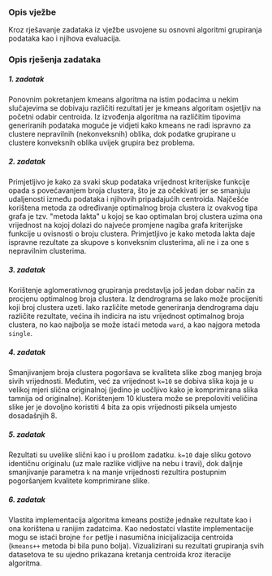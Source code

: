 
### Opis vježbe
Kroz rješavanje zadataka iz vježbe usvojene su osnovni algoritmi grupiranja podataka kao i njihova evaluacija.
### Opis rješenja zadataka
##### 1. zadatak
Ponovnim pokretanjem kmeans algoritma na istim podacima u nekim slučajevima se dobivaju različiti rezultati jer je kmeans algoritam osjetljiv na početni odabir centroida. Iz izvođenja algoritma na različitim tipovima generiranih podataka moguće je vidjeti kako kmeans ne radi ispravno za clustere nepravilnih (nekonveksnih) oblika, dok podatke grupirane u clustere konveksnih oblika uvijek grupira bez problema.
##### 2. zadatak
Primjetljivo je kako za svaki skup podataka vrijednost kriterijske funkcije opada s povećavanjem broja clustera, što je za očekivati jer se smanjuju udaljenosti između podataka i njihovih pripadajućih centroida. Najčešće korištena metoda za određivanje optimalnog broja clustera iz ovakvog tipa grafa je tzv. "metoda lakta" u kojoj se kao optimalan broj clustera uzima ona vrijednost na kojoj dolazi do najveće promjene nagiba grafa kriterijske funkcije u ovisnosti o broju clustera. Primjetljivo je kako metoda lakta daje ispravne rezultate za skupove s konveksnim clusterima, ali ne i za one s nepravilnim clusterima.
##### 3. zadatak
Korištenje aglomerativnog grupiranja predstavlja još jedan dobar način za procjenu optimalnog broja clustera. Iz dendrograma se lako može procijeniti koji broj clustera uzeti. Iako različite metode generiranja dendrograma daju različite rezultate, većina ih indicira na istu vrijednost optimalnog broja clustera, no kao najbolja se može istaći metoda `ward`, a kao najgora metoda `single`.
##### 4. zadatak
Smanjivanjem broja clustera pogoršava se kvaliteta slike zbog manjeg broja sivih vrijednosti. Međutim, već za vrijednost `k=10` se dobiva slika koja je u velikoj mjeri slična originalnoj (jedino je uočljivo kako je komprimirana slika tamnija od originalne). Korištenjem 10 klustera može se prepoloviti veličina slike jer je dovoljno koristiti 4 bita za opis vrijednosti piksela umjesto dosadašnjih 8.
##### 5. zadatak
Rezultati su uvelike slični kao i u prošlom zadatku. `k=10` daje sliku gotovo identičnu originalu (uz male razlike vidljive na nebu i travi), dok daljnje smanjivanje parametra `k` na manje vrijednosti rezultira postupnim pogoršanjem kvalitete komprimirane slike.
##### 6. zadatak
Vlastita implementacija algoritma kmeans postiže jednake rezultate kao i ona korištena u ranijim zadatcima. Kao nedostatci vlastite implementacije mogu se istaći brojne `for` petlje i nasumična inicijalizacija centroida (`kmeans++` metoda bi bila puno bolja). Vizualizirani su rezultati grupiranja svih datasetova te su ujedno prikazana kretanja centroida kroz iteracije algoritma. 